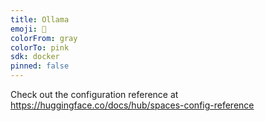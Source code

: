 ```yaml
---
title: Ollama
emoji: 🏃
colorFrom: gray
colorTo: pink
sdk: docker
pinned: false
---
```


Check out the configuration reference at https://huggingface.co/docs/hub/spaces-config-reference
